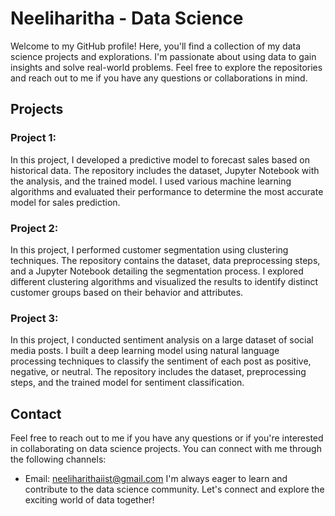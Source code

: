 # Neeliharitha - Data Science

Welcome to my GitHub profile! Here, you'll find a collection of my data science projects and explorations. I'm passionate about using data to gain insights and solve real-world problems. Feel free to explore the repositories and reach out to me if you have any questions or collaborations in mind.

## Projects

### Project 1: 

In this project, I developed a predictive model to forecast sales based on historical data. The repository includes the dataset, Jupyter Notebook with the analysis, and the trained model. I used various machine learning algorithms and evaluated their performance to determine the most accurate model for sales prediction.

### Project 2: 

In this project, I performed customer segmentation using clustering techniques. The repository contains the dataset, data preprocessing steps, and a Jupyter Notebook detailing the segmentation process. I explored different clustering algorithms and visualized the results to identify distinct customer groups based on their behavior and attributes.

### Project 3: 

In this project, I conducted sentiment analysis on a large dataset of social media posts. I built a deep learning model using natural language processing techniques to classify the sentiment of each post as positive, negative, or neutral. The repository includes the dataset, preprocessing steps, and the trained model for sentiment classification.

## Contact

Feel free to reach out to me if you have any questions or if you're interested in collaborating on data science projects. You can connect with me through the following channels:

- Email: neeliharithaiist@gmail.com
I'm always eager to learn and contribute to the data science community. Let's connect and explore the exciting world of data together!
